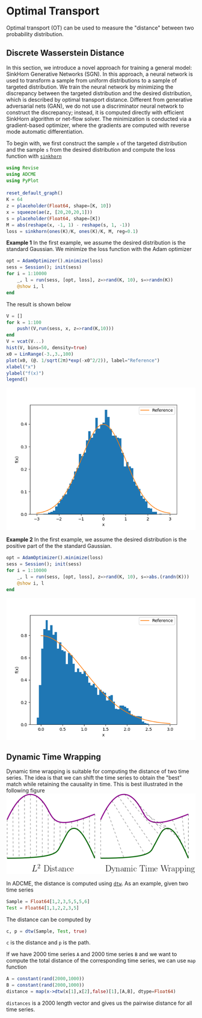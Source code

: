 # Optimal Transport

Optimal transport (OT) can be used to measure the "distance" between two probability distribution. 

## Discrete Wasserstein Distance

In this section, we introduce a novel approach for training a general model: SinkHorn Generative Networks (SGN). In this approach, a neural network is used to transform a sample from uniform distributions to a sample of targeted distribution. We train the neural network by minimizing the discrepancy between the targeted distribution and the desired distribution, which is described by optimal transport distance. Different from generative adversarial nets (GAN), we do not use a discriminator neural network to construct the discrepancy; instead, it is computed directly with efficient SinkHorn algorithm or net-flow solver. The minimization is conducted via a gradient-based optimizer, where the gradients are computed with reverse mode automatic differentiation. 

To begin with, we first construct the sample `x` of the targeted distribution and the sample `s` from the desired distribution and compute the loss function with [`sinkhorn`](@ref)

```julia
using Revise
using ADCME
using PyPlot

reset_default_graph()
K = 64
z = placeholder(Float64, shape=[K, 10])
x = squeeze(ae(z, [20,20,20,1]))
s = placeholder(Float64, shape=[K])
M = abs(reshape(x, -1, 1) - reshape(s, 1, -1))
loss = sinkhorn(ones(K)/K, ones(K)/K, M, reg=0.1)
```

**Example 1**
In the first example, we assume the desired distribution is the standard Gaussian. We minimize the loss function with the Adam optimizer
```julia
opt = AdamOptimizer().minimize(loss)
sess = Session(); init(sess)
for i = 1:10000
    _, l = run(sess, [opt, loss], z=>rand(K, 10), s=>randn(K))
    @show i, l
end
```

The result is shown below
```julia
V = []
for k = 1:100
    push!(V,run(sess, x, z=>rand(K,10)))
end
V = vcat(V...)
hist(V, bins=50, density=true)
x0 = LinRange(-3.,3.,100)
plot(x0, (@. 1/sqrt(2π)*exp(-x0^2/2)), label="Reference")
xlabel("x")
ylabel("f(x)")
legend()
```
![](./assets/g1.png)

**Example 2**
In the first example, we assume the desired distribution is the positive part of the the standard Gaussian. 
```julia
opt = AdamOptimizer().minimize(loss)
sess = Session(); init(sess)
for i = 1:10000
    _, l = run(sess, [opt, loss], z=>rand(K, 10), s=>abs.(randn(K)))
    @show i, l
end
```
![](./assets/g2.png)

## Dynamic Time Wrapping

Dynamic time wrapping is suitable for computing the distance of two time series. The idea is that we can shift the time series to obtain the "best" match while retaining the causality in time. This is best illustrated in the following figure 
![](./assets/dtw.png)

In ADCME, the distance is computed using [`dtw`](@ref). As an example, given two time series
```julia
Sample = Float64[1,2,3,5,5,5,6]
Test = Float64[1,1,2,2,3,5]
```
The distance can be computed by 
```julia
c, p = dtw(Sample, Test, true)
```
`c` is the distance and `p` is the path.

If we have 2000 time series `A` and 2000 time series `B` and we want to compute the total distance of the corresponding time series, we can use `map` function 

```julia
A = constant(rand(2000,1000))
B = constant(rand(2000,1000))
distance = map(x->dtw(x[1],x[2],false)[1],[A,B], dtype=Float64)
```

`distances` is a 2000 length vector and gives us the pairwise distance for all time series. 